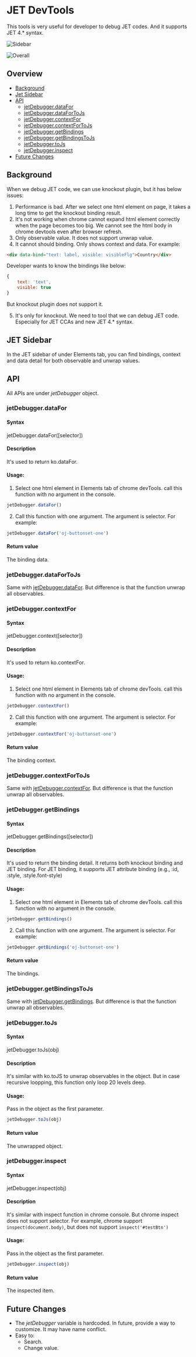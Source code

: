 # JET DevTools
This tools is very useful for developer to debug JET codes. And it supports JET 4.* syntax.

![Sidebar][Sidebar]

![Overall][Overall]

## Overview

<!-- MarkdownTOC autolink="true" bracket="round" markdown_preview="markdown" -->

- [Background](#background)
- [Jet Sidebar](#jet-sidebar)
- [API](#api)
    + [jetDebugger.dataFor](#jetdebuggerdatafor)
    + [jetDebugger.dataForToJs](#jetdebuggerdatafortojs)
    + [jetDebugger.contextFor](#jetdebuggercontextfor)
    + [jetDebugger.contextForToJs](#jetdebuggercontextfortojs)
    + [jetDebugger.getBindings](#jetdebuggergetbindings)
    + [jetDebugger.getBindingsToJs](#jetdebuggergetbindingstojs)
    + [jetDebugger.toJs](#jetdebuggertojs)
    + [jetDebugger.inspect](#jetdebuggerinspect)
- [Future Changes](#future-changes)

<!-- /MarkdownTOC -->

## Background
When we debug JET code, we can use knockout plugin, but it has below issues: 

1. Performance is bad. After we select one html element on page, it takes a long time to get the knockout binding result.
2. It's not working when chrome cannot expand html element correctly when the page becomes too big. We cannot see the html body in chrome devtools even after browser refresh.
3. Only observable value. It does not support unwrap value.
4. It cannot should binding. Only shows context and data.
For example:
```html
<div data-bind="text: label, visible: visibleFlg">Country</div>
```
Developer wants to know the bindings like below:
```javascript
{
    text: 'text',
    visible: true
}
```
But knockout plugin does not support it.

5. It's only for knockout. We need to tool that we can debug JET code. Especially for JET CCAs and new JET 4.* syntax.

## JET Sidebar

In the JET sidebar of under Elements tab, you can find bindings, context and data detail for both observable and unwrap values.

## API

All APIs are under *jetDebugger* object.

### jetDebugger.dataFor

#### Syntax

jetDebugger.dataFor([selector])

#### Description 

It's used to return ko.dataFor. 

#### Usage:

1. Select one html element in Elements tab of chrome devTools. call this function with no argument in the console.
```javascript
jetDebugger.dataFor()
```

2. Call this function with one argument. The argument is selector. For example:
```javascript
jetDebugger.dataFor('oj-buttonset-one')
```

#### Return value

The binding data.

### jetDebugger.dataForToJs
Same with [jetDebugger.dataFor](#jetdebuggerdatafor). But difference is that the function unwrap all observables.

### jetDebugger.contextFor

#### Syntax

jetDebugger.context([selector])

#### Description 

It's used to return ko.contextFor. 

#### Usage:

1. Select one html element in Elements tab of chrome devTools. call this function with no argument in the console.
```javascript
jetDebugger.contextFor()
```

2. Call this function with one argument. The argument is selector. For example:
```javascript
jetDebugger.contextFor('oj-buttonset-one')
```

#### Return value

The binding context.

### jetDebugger.contextForToJs
Same with [jetDebugger.contextFor](#jetdebuggercontextfor). But difference is that the function unwrap all observables.

### jetDebugger.getBindings

#### Syntax

jetDebugger.getBindings([selector])

#### Description 

It's used to return the binding detail. It returns both knockout binding and JET binding. For JET binding, it supports JET attribute binding (e.g., :id, :style, :style.font-style)

#### Usage:

1. Select one html element in Elements tab of chrome devTools. call this function with no argument in the console.
```javascript
jetDebugger.getBindings()
```

2. Call this function with one argument. The argument is selector. For example:
```javascript
jetDebugger.getBindings('oj-buttonset-one')
```

#### Return value

The bindings.

### jetDebugger.getBindingsToJs
Same with [jetDebugger.getBindings](#jetdebuggergetbindings). But difference is that the function unwrap all observables.

### jetDebugger.toJs

#### Syntax

jetDebugger.toJs(obj)

#### Description 

It's similar with ko.toJS to unwrap observables in the object. But in case recursive loopping, this function only loop 20 levels deep.

#### Usage:

Pass in the object as the first parameter. 
```javascript
jetDebugger.toJs(obj)
```

#### Return value

The unwrapped object.

### jetDebugger.inspect

#### Syntax

jetDebugger.inspect(obj)

#### Description 

It's similar with inspect function in chrome console. But chrome inspect does not support selector. For example, chrome support `inspect(document.body)`, but does not support `inspect('#testBtn')`

#### Usage:

Pass in the object as the first parameter. 
```javascript
jetDebugger.inspect(obj)
```


#### Return value

The inspected item.

## Future Changes

- The _jetDebugger_ variable is hardcoded. In future, provide a way to customize. It may have name conflict.
- Easy to:
    + Search.
    + Change value.

[Sidebar]: https://github.com/wenlz123/chromeextensions-jet-devtools/blob/master/wiki/sidebar.png
[Overall]: https://github.com/wenlz123/chromeextensions-jet-devtools/blob/master/wiki/overall.png